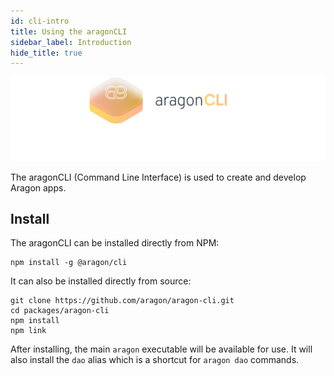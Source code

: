 ```yaml
---
id: cli-intro
title: Using the aragonCLI
sidebar_label: Introduction
hide_title: true
---
```


![](/docs/assets/brand/aragoncli.png)

The aragonCLI (Command Line Interface) is used to create and develop Aragon apps.

## Install

The aragonCLI can be installed directly from NPM:

```
npm install -g @aragon/cli
```

It can also be installed directly from source:

```
git clone https://github.com/aragon/aragon-cli.git
cd packages/aragon-cli
npm install
npm link
```

After installing, the main `aragon` executable will be available for use. It will also install the `dao` alias which is a shortcut for `aragon dao` commands.


